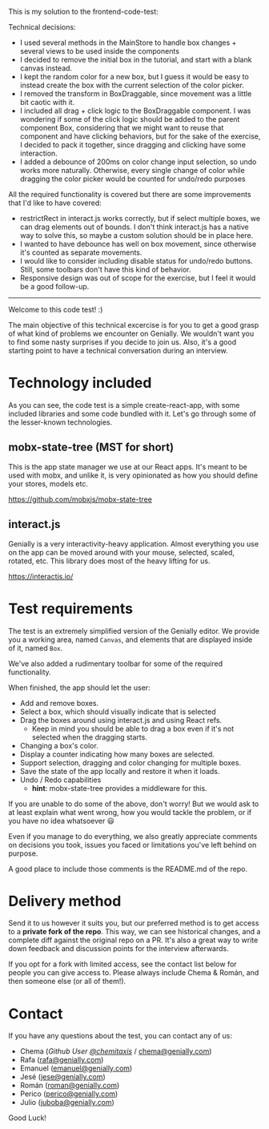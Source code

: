 This is my solution to the frontend-code-test:

Technical decisions:

- I used several methods in the MainStore to handle box changes + several views to be used inside the components
- I decided to remove the initial box in the tutorial, and start with a blank canvas instead.
- I kept the random color for a new box, but I guess it would be easy to instead create the box with the current selection of the color picker.
- I removed the transform in BoxDraggable, since movement was a little bit caotic with it.
- I included all drag + click logic to the BoxDraggable component. I was wondering if some of the click logic should be added to the parent component Box, considering that we might want to reuse that component and have clicking behaviors, but for the sake of the exercise, I decided to pack it together, since dragging and clicking have some interaction.
- I added a debounce of 200ms on color change input selection, so undo works more naturally. Otherwise, every single change of color while dragging the color picker would be counted for undo/redo purposes

All the required functionality is covered but there are some improvements that I'd like to have covered:

- restrictRect in interact.js works correctly, but if select multiple boxes, we can drag elements out of bounds. I don't think interact.js has a native way to solve this, so maybe a custom solution should be in place here.
- I wanted to have debounce has well on box movement, since otherwise it's counted as separate movements.
- I would like to consider including disable status for undo/redo buttons. Still, some toolbars don't have this kind of behavior.
- Responsive design was out of scope for the exercise, but I feel it would be a good follow-up.

---

Welcome to this code test! :)

The main objective of this technical excercise is for you to get a good grasp of what kind of problems we encounter on Genially. We wouldn't want you to find some nasty surprises if you decide to join us. Also, it's a good starting point to have a technical conversation during an interview.

# Technology included

As you can see, the code test is a simple create-react-app, with some included libraries and some code bundled with it. Let's go through some of the lesser-known technologies.

## mobx-state-tree (MST for short)

This is the app state manager we use at our React apps. It's meant to be used with mobx, and unlike it, is very opinionated as how you should define your stores, models etc.

https://github.com/mobxjs/mobx-state-tree

## interact.js

Genially is a very interactivity-heavy application. Almost everything you use on the app can be moved around with your mouse, selected, scaled, rotated, etc. This library does most of the heavy lifting for us.

https://interactjs.io/

# Test requirements

The test is an extremely simplified version of the Genially editor. We provide you a working area, named `Canvas`, and elements that are displayed inside of it, named `Box`.

We've also added a rudimentary toolbar for some of the required functionality.

When finished, the app should let the user:

- Add and remove boxes.
- Select a box, which should visually indicate that is selected
- Drag the boxes around using interact.js and using React refs.
  - Keep in mind you should be able to drag a box even if it's not selected when the dragging starts.
- Changing a box's color.
- Display a counter indicating how many boxes are selected.
- Support selection, dragging and color changing for multiple boxes.
- Save the state of the app locally and restore it when it loads.
- Undo / Redo capabilities
  - **hint**: mobx-state-tree provides a middleware for this.

If you are unable to do some of the above, don't worry! But we would ask to at least explain what went wrong, how you would tackle the problem, or if you have no idea whatsoever 😃

Even if you manage to do everything, we also greatly appreciate comments on decisions you took, issues you faced or limitations you've left behind on purpose.

A good place to include those comments is the README.md of the repo.

# Delivery method

Send it to us however it suits you, but our preferred method is to get access to a **private fork of the repo**. This way, we can see historical changes, and a complete diff against the original repo on a PR. It's also a great way to write down feedback and discussion points for the interview afterwards.

If you opt for a fork with limited access, see the contact list below for people you can give access to. Please always include Chema & Román, and then someone else (or all of them!).

# Contact

If you have any questions about the test, you can contact any of us:

- Chema (<em>Github User [@chemitaxis](https://github.com/chemitaxis)</em> / chema@genially.com)
- Rafa (rafa@genially.com)
- Emanuel (emanuel@genially.com)
- Jesé (jese@genially.com)
- Román (roman@genially.com)
- Perico (perico@genially.com)
- Julio (juboba@genially.com)

Good Luck!
